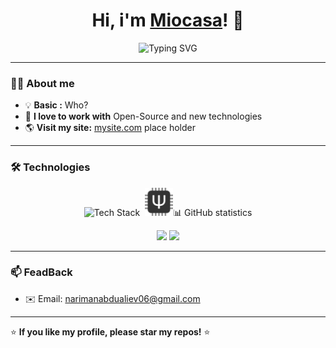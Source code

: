 <h1 align="center">Hi, i'm <a href="https://github.com/ТВОЙ-USERNAME">Miocasa</a>! 👋</h1>

<p align="center">
  <img src="https://readme-typing-svg.herokuapp.com?size=22&color=F79400&width=600&lines=CPP,+C+and+Arduino+programmer;I+love+Open-Source+projects:" alt="Typing SVG" />
</p>

---

### 👨‍💻 About me  
- 💡 **Basic :** Who?
- 🎯 **I love to work with** Open-Source and new technologies
- 🌎 **Visit my site:** [mysite.com](https://mysite.com) place holder

---

### 🛠️ Technologies
<p align="center">
  <img src="https://skillicons.dev/icons?i=html,c,cpp,arduino,git,github" alt="Tech Stack" /><img src="qmk.png" style="margin-left: 8px; alt="qmk"  width="45 />
</p>

---

### 📊 GitHub statistics
<p align="center">
  <img src="https://github-readme-stats.vercel.app/api?username=Miocasa&show_icons=true&theme=radical" width="49%" />
  <img src="https://github-readme-streak-stats.herokuapp.com/?user=Miocasa&theme=radical" width="49%" />
</p>

---

### 📫 FeadBack
- ✉️ Email: [narimanabdualiev06@gmail.com](mailto:narimanabdualiev06@gmail.com)   

---

⭐ **If you like my profile, please star my repos!** ⭐
